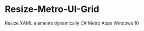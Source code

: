 Resize-Metro-UI-Grid
====================

Resize XAML elements dynamically C# Metro Apps Windows 10
